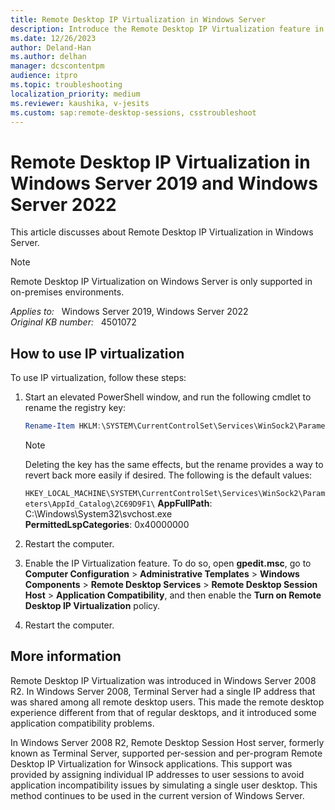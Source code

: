 ```yaml
---
title: Remote Desktop IP Virtualization in Windows Server
description: Introduce the Remote Desktop IP Virtualization feature in Windows Server.
ms.date: 12/26/2023
author: Deland-Han
ms.author: delhan
manager: dcscontentpm
audience: itpro
ms.topic: troubleshooting
localization_priority: medium
ms.reviewer: kaushika, v-jesits
ms.custom: sap:remote-desktop-sessions, csstroubleshoot
---
```

# Remote Desktop IP Virtualization in Windows Server 2019 and Windows Server 2022

This article discusses about Remote Desktop IP Virtualization in Windows Server.

> [!NOTE]
> Remote Desktop IP Virtualization on Windows Server is only supported in on-premises environments.

_Applies to:_ &nbsp; Windows Server 2019, Windows Server 2022  
_Original KB number:_ &nbsp; 4501072

## How to use IP virtualization

To use IP virtualization, follow these steps:

1. Start an elevated PowerShell window, and run the following cmdlet to rename the registry key:

   ```powershell
   Rename-Item HKLM:\SYSTEM\CurrentControlSet\Services\WinSock2\Parameters\AppId_Catalog\2C69D9F1 Backup_2C69D9F1
   ```

   > [!NOTE]
   > Deleting the key has the same effects, but the rename provides a way to revert back more easily if desired. The following is the default values:
   >
   > `HKEY_LOCAL_MACHINE\SYSTEM\CurrentControlSet\Services\WinSock2\Parameters\AppId_Catalog\2C69D9F1\`
   > **AppFullPath**: C:\Windows\System32\svchost.exe\
   > **PermittedLspCategories**: 0x40000000

2. Restart the computer.
3. Enable the IP Virtualization feature. To do so, open **gpedit.msc**, go to **Computer Configuration** > **Administrative Templates** > **Windows Components** > **Remote Desktop Services** > **Remote Desktop Session Host** > **Application Compatibility**, and then enable the **Turn on Remote Desktop IP Virtualization** policy.

4. Restart the computer.

## More information

Remote Desktop IP Virtualization was introduced in Windows Server 2008 R2. In Windows Server 2008, Terminal Server had a single IP address that was shared among all remote desktop users. This made the remote desktop experience different from that of regular desktops, and it introduced some application compatibility problems.

In Windows Server 2008 R2, Remote Desktop Session Host server, formerly known as Terminal Server, supported per-session and per-program Remote Desktop IP Virtualization for Winsock applications. This support was provided by assigning individual IP addresses to user sessions to avoid application incompatibility issues by simulating a single user desktop. This method continues to be used in the current version of Windows Server.
